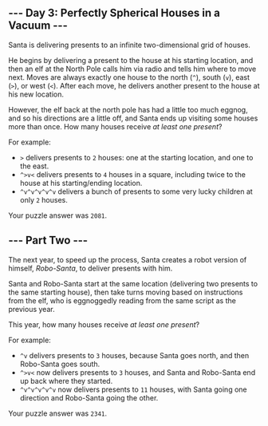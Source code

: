 
## --- Day 3: Perfectly Spherical Houses in a Vacuum ---

Santa is delivering presents to an infinite two-dimensional grid of houses.

He begins by delivering a present to the house at his starting location, and then an elf at the North Pole calls him via radio and tells him where to move next. Moves are always exactly one house to the north (`^`), south (`v`), east (`>`), or west (`<`). After each move, he delivers another present to the house at his new location.

However, the elf back at the north pole has had a little too much eggnog, and so his directions are a little off, and Santa ends up visiting some houses more than once. How many houses receive  _at least one present_?

For example:

-   `>`  delivers presents to  `2`  houses: one at the starting location, and one to the east.
-   `^>v<`  delivers presents to  `4`  houses in a square, including twice to the house at his starting/ending location.
-   `^v^v^v^v^v`  delivers a bunch of presents to some very lucky children at only  `2`  houses.

Your puzzle answer was  `2081`.

## --- Part Two ---

The next year, to speed up the process, Santa creates a robot version of himself,  _Robo-Santa_, to deliver presents with him.

Santa and Robo-Santa start at the same location (delivering two presents to the same starting house), then take turns moving based on instructions from the elf, who is  eggnoggedly  reading from the same script as the previous year.

This year, how many houses receive  _at least one present_?

For example:

-   `^v`  delivers presents to  `3`  houses, because Santa goes north, and then Robo-Santa goes south.
-   `^>v<`  now delivers presents to  `3`  houses, and Santa and Robo-Santa end up back where they started.
-   `^v^v^v^v^v`  now delivers presents to  `11`  houses, with Santa going one direction and Robo-Santa going the other.

Your puzzle answer was  `2341`.